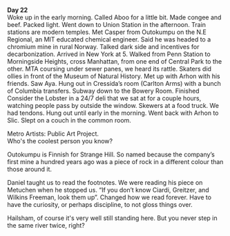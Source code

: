 **Day 22**  
Woke up in the early morning. Called Aboo for a little bit. Made congee and beef. Packed light. Went down to Union Station in the afternoon. Train stations are modern temples. Met Casper from Outokumpu on the N.E Regional, an MIT educated chemical engineer. Said he was headed to a chromium mine in rural Norway. Talked dark side and incentives for decarbonization. Arrived in New York at 5\. Walked from Penn Station to Morningside Heights, cross Manhattan, from one end of Central Park to the other. MTA coursing under sewer panes, we heard its rattle. Skaters did ollies in front of the Museum of Natural History. Met up with Arhon with his friends. Saw Aya. Hung out in Cressida’s room (Carlton Arms) with a bunch of Columbia transfers. Subway down to the Bowery Room. Finished Consider the Lobster in a 24/7 deli that we sat at for a couple hours, watching people pass by outside the window. Skewers at a food truck. We had tendons. Hung out until early in the morning. Went back with Arhon to Slic. Slept on a couch in the common room. 

Metro Artists: Public Art Project.  
Who's the coolest person you know?

Outokumpu is Finnish for Strange Hill. So named because the company’s first mine a hundred years ago was a piece of rock in a different colour than those around it.

Daniel taught us to read the footnotes. We were reading his piece on Metuchen when he stopped us. “If you don’t know Ciardi, Greitzer, and Wilkins Freeman, look them up”. Changed how we read forever. Have to have the curiosity, or perhaps discipline, to not gloss things over.

Hailsham, of course it's very well still standing here. But you never step in the same river twice, right?